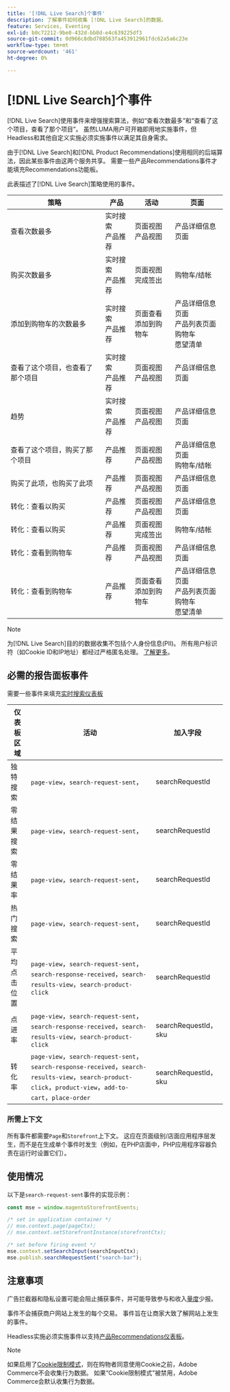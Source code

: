 ```yaml
---
title: '[!DNL Live Search]个事件'
description: 了解事件如何收集 [!DNL Live Search]的数据。
feature: Services, Eventing
exl-id: b0c72212-9be0-432d-bb8d-e4c639225df3
source-git-commit: 0d966c8dbd788563fa453912961fdc62a5a6c23e
workflow-type: tm+mt
source-wordcount: '461'
ht-degree: 0%

---
```


# [!DNL Live Search]个事件

[!DNL Live Search]使用事件来增强搜索算法，例如“查看次数最多”和“查看了这个项目，查看了那个项目”。 虽然LUMA用户可开箱即用地实施事件，但Headless和其他自定义实施必须实施事件以满足其自身需求。

由于[!DNL Live Search]和[!DNL Product Recommendations]使用相同的后端算法，因此某些事件由这两个服务共享。 需要一些产品Recommendations事件才能填充Recommendations功能板。

此表描述了[!DNL Live Search]策略使用的事件。

| 策略 | 产品 | 活动 | 页面 |
| --- | --- | --- | ---|
| 查看次数最多 | 实时搜索<br>产品推荐 | 页面视图<br>产品视图 | 产品详细信息页面 |
| 购买次数最多 | 实时搜索<br>产品推荐 | 页面视图<br>完成签出 | 购物车/结帐 |
| 添加到购物车的次数最多 | 实时搜索<br>产品推荐 | 页面查看<br>添加到购物车 | 产品详细信息页面<br>产品列表页面<br>购物车<br>愿望清单 |
| 查看了这个项目，也查看了那个项目 | 实时搜索<br>产品推荐 | 页面视图<br>产品视图 | 产品详细信息页面 |
| 趋势 | 实时搜索<br>产品推荐 | 页面视图<br>产品视图 | 产品详细信息页面 |
| 查看了这个项目，购买了那个项目 | 产品推荐 | 页面视图<br>产品视图 | 产品详细信息页面<br>购物车/结帐 |
| 购买了此项，也购买了此项 | 产品推荐 | 页面视图<br>产品视图 | 产品详细信息页面 |
| 转化：查看以购买 | 产品推荐 | 页面视图<br>产品视图 | 产品详细信息页面 |
| 转化：查看以购买 | 产品推荐 | 页面视图<br>完成签出 | 购物车/结帐 |
| 转化：查看到购物车 | 产品推荐 | 页面视图<br>产品视图 | 产品详细信息页面 |
| 转化：查看到购物车 | 产品推荐 | 页面查看<br>添加到购物车 | 产品详细信息页面<br>产品列表页面<br>购物车<br>愿望清单 |

>[!NOTE]
>
>为[!DNL Live Search]目的的数据收集不包括个人身份信息(PII)。 所有用户标识符（如Cookie ID和IP地址）都经过严格匿名处理。 [了解更多](https://www.adobe.com/privacy/experience-cloud.html)。

## 必需的报告面板事件

需要一些事件来填充[实时搜索仪表板](performance.md)

| 仪表板区域 | 活动 | 加入字段 |
| ------------------- | ------------- | ---------- |
| 独特搜索 | `page-view`，`search-request-sent`， | searchRequestId |
| 零结果搜索 | `page-view`，`search-request-sent`， | searchRequestId |
| 零结果率 | `page-view`，`search-request-sent`， | searchRequestId |
| 热门搜索 | `page-view`，`search-request-sent`， | searchRequestId |
| 平均 点击位置 | `page-view`，`search-request-sent`，`search-response-received`，`search-results-view`，`search-product-click` | searchRequestId |
| 点进率 | `page-view`，`search-request-sent`，`search-response-received`，`search-results-view`，`search-product-click` | searchRequestId， sku |
| 转化率 | `page-view`，`search-request-sent`，`search-response-received`，`search-results-view`，`search-product-click`，`product-view`，`add-to-cart`，`place-order` | searchRequestId， sku |

### 所需上下文

所有事件都需要`Page`和`Storefront`上下文。 这应在页面级别/店面应用程序层发生，而不是在生成单个事件时发生（例如，在PHP店面中，PHP应用程序容器负责在运行时设置它们）。

## 使用情况

以下是`search-request-sent`事件的实现示例：

```javascript
const mse = window.magentoStorefrontEvents;

/* set in application container */
// mse.context.page(pageCtx);
// mse.context.setStorefrontInstance(storefrontCtx);

/* set before firing event */
mse.context.setSearchInput(searchInputCtx);
mse.publish.searchRequestSent("search-bar");
```

## 注意事项

广告拦截器和隐私设置可能会阻止捕获事件，并可能导致参与和收入[量度](workspace.md)少报。

事件不会捕获商户网站上发生的每个交易。 事件旨在让商家大致了解网站上发生的事件。

Headless实施必须实施事件以支持[产品Recommendations仪表板](../product-recommendations/events.md)。

>[!NOTE]
>
>如果启用了[Cookie限制模式](https://experienceleague.adobe.com/docs/commerce-admin/start/compliance/privacy/compliance-cookie-law.html)，则在购物者同意使用Cookie之前，Adobe Commerce不会收集行为数据。 如果“Cookie限制模式”被禁用，Adobe Commerce会默认收集行为数据。
